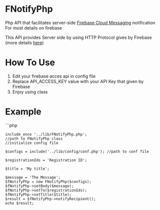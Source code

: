 # FNotifyPhp
Php API that facilitates server-side <a href="https://firebase.google.com/docs/cloud-messaging/">Firebase Cloud Messaging</a> notification
For most details on firebase 

This API provides Server side by using HTTP Protocol gives by Firebase (more details <a href="https://firebase.google.com/docs/cloud-messaging/http-server-ref">here</a>)
<h1>How To Use</h1>

1. Edit your firebase acces api in config file
2. Replace API_ACCESS_KEY value with your API Key that given by Firebase
3. Enjoy using class

<h1>Example</h1>
```php

    include_once '../lib/FNotifyPhp.php';
    //path to FNotifyPhp class
    //initialize config file
    
    $configs = include('../lib/config/conf.php'); //path to conf file
    
    $registrationIds = 'Registration ID';
    
    $title = 'My title';
    
    $message = 'The Message';
    $fNotifyPhp = new FNotifyPhp($configs);
    $fNotifyPhp->setBody($message);
    $fNotifyPhp->setTo($registrationIds);
    $fNotifyPhp->setTitle($title);
    $result = $fNotifyPhp->notifyRecipient();
    echo $result;
```

